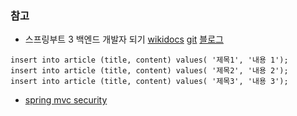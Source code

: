 ###  참고 
- 스프링부트 3 백엔드 개발자 되기 [wikidocs](https://wikidocs.net/book/14881) [git](https://github.com/shinsunyoung/springboot-developer) [블로그](https://jhzlo.tistory.com/30?category=1266964)

```
insert into article (title, content) values( '제목1', '내용 1');
insert into article (title, content) values( '제목2', '내용 2');
insert into article (title, content) values( '제목3', '내용 3');
```

- [spring mvc security](https://docs.spring.io/spring-boot/reference/web/spring-security.html#web.security.spring-mvc)
